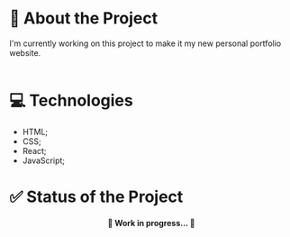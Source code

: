 # 📑 About the Project
I'm currently working on this project to make it my new personal portfolio website.<br/><br/>
<div align="center">
  <!-- <a href="https://taskmanagerdmaxadu.netlify.app" target="_blank"><img align="center" src="https://img.shields.io/badge/PREVIEW-CLIQUE%20AQUI-red?style=plastic"/></a>
  <img align="center" src="https://img.shields.io/github/stars/dmaxadu/Task-Manager?color=yellow&label=%F0%9F%8C%9F&style=plastic"/> -->

</div>

# 💻 Technologies
- HTML;
- CSS;
- React;
- JavaScript;

# ✅ Status of the Project

<h4 align="center">🚧 Work in progress...  🚧</h4>